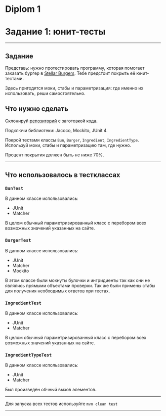 # Diplom 1

# Задание 1: юнит-тесты

---


## Задание

Представь: нужно протестировать программу, которая помогает заказать бургер в [Stellar Burgers](https://stellarburgers.nomoreparties.site/). Тебе предстоит покрыть её юнит-тестами.

Здесь пригодятся моки, стабы и параметризация: где именно их использовать, реши самостоятельно.

## Что нужно сделать

Склонируй [репозиторий](https://github.com/yandex-praktikum/QA-java-diplom-1) с заготовкой кода.

Подключи библиотеки: Jacoco, Mockito, JUnit 4.

Покрой тестами классы `Bun`, `Burger`, `Ingredient`, `IngredientType`. Используй моки, стабы и параметризацию там, где нужно.

Процент покрытия должен быть не ниже 70%.

---
## Что использовалось в тестклассах


### `BunTest`
В данном классе использовались:
* JUnit
* Matcher

В целом обычный параметризированный класс с перебором всех возможных значений указанных на сайте.

### `BurgerTest`
В данном классе использовались:
* JUnit
* Matcher
* Мockito

В этом классе были мокнуты булочки и ингридиенты так как они не являлись прямыми объектами проверки. Так же были примены стабы для получения необходимых ответов при тестах.

### `IngredientTest`
В данном классе использовались:
* JUnit
* Matcher

В целом обычный параметризированный класс с перебором всех возможных значений указанных на сайте.

### `IngredientTypeTest`
В данном классе использовались:
* JUnit
* Matcher

Был произведён обчный вызов элементов.

---
Для запуска всех тестов используйте `mvn clean test`

---